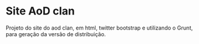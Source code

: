 # Site AoD clan #
Projeto do site do aod clan, em html, twitter bootstrap e utilizando o Grunt, para geração da versão de distribuição.

